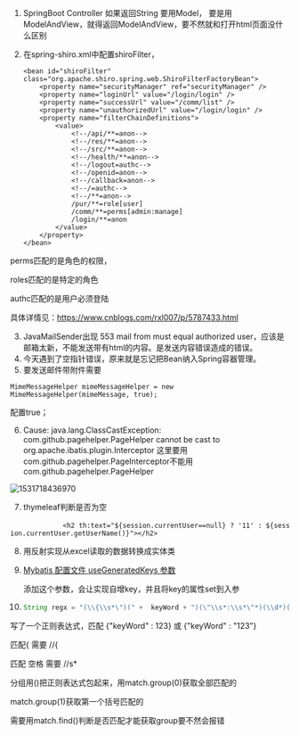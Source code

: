 1. SpringBoot Controller 如果返回String 要用Model， 要是用ModelAndView，就得返回ModelAndView，要不然就和打开html页面没什么区别

2. 在spring-shiro.xml中配置shiroFilter， 

   ```
   <bean id="shiroFilter" class="org.apache.shiro.spring.web.ShiroFilterFactoryBean">
       <property name="securityManager" ref="securityManager" />
       <property name="loginUrl" value="/login/login" />
       <property name="successUrl" value="/comm/list" />
       <property name="unauthorizedUrl" value="/login/login" />
       <property name="filterChainDefinitions">
           <value>
               <!--/api/**=anon-->
               <!--/res/**=anon-->
               <!--/src/**=anon-->
               <!--/health/**=anon-->
               <!--/logout=authc-->
               <!--/openid=anon-->
               <!--/callback=anon-->
               <!--/=authc-->
               <!--/**=anon-->
               /pur/**=role[user]
               /comm/**=perms[admin:manage]
               /login/**=anon
           </value>
       </property>
   </bean>
   ```

perms匹配的是角色的权限，

roles匹配的是特定的角色

authc匹配的是用户必须登陆

具体详情见：https://www.cnblogs.com/rxl007/p/5787433.html



3. JavaMailSender出现 553 mail from must equal authorized user，应该是邮箱太新，不能发送带有html的内容。是发送内容错误造成的错误。
4. 今天遇到了空指针错误，原来就是忘记把Bean纳入Spring容器管理。
5. 要发送邮件带附件需要

`MimeMessageHelper mimeMessageHelper = new MimeMessageHelper(mimeMessage, true);`

配置true；

6. Cause: java.lang.ClassCastException: com.github.pagehelper.PageHelper cannot be cast to org.apache.ibatis.plugin.Interceptor 这里要用com.github.pagehelper.PageInterceptor不能用com.github.pagehelper.PageHelper

![1531718436970](C:\Users\11291\AppData\Local\Temp\1531718436970.png)

7. thymeleaf判断是否为空

                        `<h2 th:text="${session.currentUser==null} ? '11' : ${session.currentUser.getUserName()}"></h2>`  

8. 用反射实现从excel读取的数据转换成实体类

9. [Mybatis 配置文件 useGeneratedKeys 参数](https://blog.csdn.net/kleguan/article/details/74058482)

   添加这个参数，会让实现自增key，并且将key的属性set到入参

10. ```java
    String regx = "(\\{\\s*\")(" +  keyWord + ")(\"\\s*:\\s*\"*)(\\d*)(\"*\\s*\\})";
    ```

写了一个正则表达式，匹配 {"keyWord" : 123} 或 {"keyWord" : "123"}

匹配{ 需要 //{

匹配 空格 需要 //s*

分组用()把正则表达式包起来，用match.group(0)获取全部匹配的

match.group(1)获取第一个括号匹配的

需要用match.find()判断是否匹配才能获取group要不然会报错